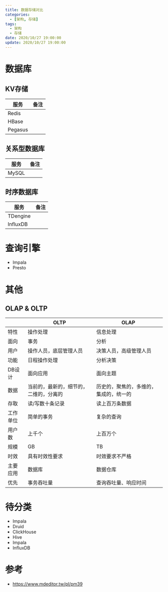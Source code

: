 ```yaml
---
title: 数据存储对比
categories: 
  - [架构, 存储]
tags:
  - 架构
  - 存储
date: 2020/10/27 19:00:00
update: 2020/10/27 19:00:00
---
```


# 数据库

## KV存储

| 服务    | 备注 |
| ------- | ---- |
| Redis   |      |
| HBase   |      |
| Pegasus |      |

## 关系型数据库

| 服务  | 备注 |
| ----- | ---- |
| MySQL |      |

## 时序数据库

| 服务     | 备注 |
| -------- | ---- |
| TDengine |      |
| InfluxDB |      |

# 查询引擎

- Impala
- Presto

# 其他

## OLAP & OLTP

|          | OLTP                                   | OLAP                                   |
| -------- | -------------------------------------- | -------------------------------------- |
| 特性     | 操作处理                               | 信息处理                               |
| 面向     | 事务                                   | 分析                                   |
| 用户     | 操作人员，底层管理人员                 | 决策人员，高级管理人员                 |
| 功能     | 日程操作处理                           | 分析决策                               |
| DB设计   | 面向应用                               | 面向主题                               |
| 数据     | 当前的，最新的，细节的，二维的，分离的 | 历史的，聚焦的，多维的，集成的，统一的 |
| 存取     | 读/写数十条记录                        | 读上百万条数据                         |
| 工作单位 | 简单的事务                             | 复杂的查询                             |
| 用户数   | 上千个                                 | 上百万个                               |
| 规模     | GB                                     | TB                                     |
| 时效     | 具有时效性要求                         | 时效要求不严格                         |
| 主要应用 | 数据库                                 | 数据仓库                               |
| 优先     | 事务吞吐量                             | 查询吞吐量、响应时间                   |

# 待分类

- Impala
- Druid
- ClickHouse
- Hive
- Impala
- InfluxDB

# 参考

- https://www.mdeditor.tw/pl/pm39

